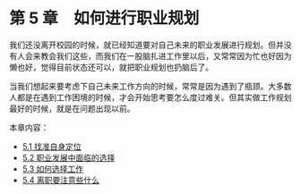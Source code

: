# 第 5 章　如何进行职业规划

我们还没离开校园的时候，就已经知道要对自己未来的职业发展进行规划。但并没有人会来教会我们这些，而我们在一股脑扎进工作里以后，又常常因为忙也好因为懒也好，觉得目前状态还可以，就把职业规划也扔脑后了。

当我们想起来要考虑下自己未来工作方向的时候，常常是因为遇到了瓶颈。大多数人都是在遇到工作困境的时候，才会开始思考要怎么度过难关。但其实做工作规划最好的时候，就是在问题出现以前。

本章内容：
- [5.1 找准自身定位](./5.1.md)
- [5.2 职业发展中面临的选择](./5.2.md)
- [5.3 如何选择工作](./5.3.md)
- [5.4 离职要注意些什么](./5.4.md)
